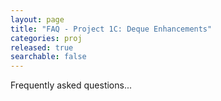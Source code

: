 ```yaml
---
layout: page
title: "FAQ - Project 1C: Deque Enhancements"
categories: proj
released: true
searchable: false
---
```


Frequently asked questions...
